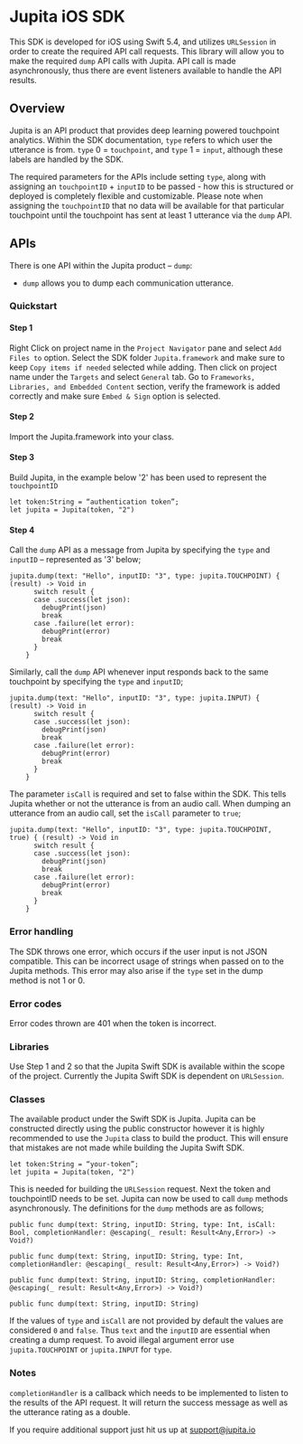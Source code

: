 # Jupita iOS SDK

This SDK is developed for iOS using Swift 5.4, and utilizes `URLSession` in order to create the required API call requests. This library will allow you to make the required `dump` API calls with Jupita. API call is made asynchronously, thus there are event listeners available to handle the API results.

## Overview
Jupita is an API product that provides deep learning powered touchpoint analytics. Within the SDK documentation, `type` refers to which user the utterance is from. `type` 0 = `touchpoint`, and `type` 1 = `input`, although these labels are handled by the SDK.

The required parameters for the APIs include setting `type`, along with assigning an `touchpointID` + `inputID` to be passed - how this is structured or deployed is completely flexible and customizable. Please note when assigning the `touchpointID` that no data will be available for that particular touchpoint until the touchpoint has sent at least 1 utterance via the `dump` API. 

## APIs
There is one API within the Jupita product – `dump`:

- `dump` allows you to dump each communication utterance.

### Quickstart

#### Step 1

Right Click on project name in the `Project Navigator` pane and select `Add Files to` option. Select the SDK folder `Jupita.framework` and make sure to keep `Copy items if needed` selected while adding. Then click on project name under the `Targets` and select  `General` tab. Go to `Frameworks, Libraries, and Embedded Content` section, verify the framework is added correctly and make sure `Embed & Sign` option is selected.

#### Step 2

Import the Jupita.framework into your class.

#### Step 3

Build Jupita, in the example below '2' has been used to represent the `touchpointID`

```
let token:String = “authentication token”; 
let jupita = Jupita(token, "2")
```

#### Step 4

Call the `dump` API as a message from Jupita by specifying the `type` and `inputID` – represented as '3' below;

```
jupita.dump(text: "Hello", inputID: "3", type: jupita.TOUCHPOINT) { (result) -> Void in
      switch result {
      case .success(let json):
        debugPrint(json)
        break
      case .failure(let error):
        debugPrint(error)
        break
      }
    }
```

Similarly, call the `dump` API whenever input responds back to the same touchpoint by specifying the `type` and `inputID`;


```
jupita.dump(text: "Hello", inputID: "3", type: jupita.INPUT) { (result) -> Void in
      switch result {
      case .success(let json):
        debugPrint(json)
        break
      case .failure(let error):
        debugPrint(error)
        break
      }
    }
```

The parameter `isCall` is required and set to false within the SDK. This tells Jupita whether or not the utterance is from an audio call. When dumping an utterance from an audio call, set the `isCall` parameter to `true`;

```
jupita.dump(text: "Hello", inputID: "3", type: jupita.TOUCHPOINT, true) { (result) -> Void in
      switch result {
      case .success(let json):
        debugPrint(json)
        break
      case .failure(let error):
        debugPrint(error)
        break
      }
    }
```

### Error handling

The SDK throws one error, which occurs if the user input is not JSON compatible. This can be incorrect usage of strings when passed on to the Jupita methods. This error may also arise if the `type` set in the dump method is not 1 or 0.

### Error codes 

Error codes thrown are 401 when the token is incorrect.

### Libraries

Use Step 1 and 2 so that the Jupita Swift SDK is available within the scope of the project. Currently the Jupita Swift SDK is dependent on `URLSession`.

### Classes

The available product under the Swift SDK is Jupita. Jupita can be constructed directly using the public constructor however it is highly recommended to use the `Jupita` class to build the product. This will ensure that mistakes are not made while building the Jupita Swift SDK.

```
let token:String = “your-token”; 
let jupita = Jupita(token, "2")
```


This is needed for building the `URLSession` request. Next the token and touchpointID needs to be set.
Jupita can now be used to call `dump` methods asynchronously. The definitions for the `dump` methods are as follows;

```
public func dump(text: String, inputID: String, type: Int, isCall: Bool, completionHandler: @escaping(_ result: Result<Any,Error>) -> Void?)
 
public func dump(text: String, inputID: String, type: Int, completionHandler: @escaping(_ result: Result<Any,Error>) -> Void?)
 
public func dump(text: String, inputID: String, completionHandler: @escaping(_ result: Result<Any,Error>) -> Void?)
 
public func dump(text: String, inputID: String) 
```

If the values of `type` and `isCall` are not provided by default the values are considered `0` and `false`. Thus `text` and the `inputID` are essential when creating a dump request. To avoid illegal argument error use `jupita.TOUCHPOINT` or `jupita.INPUT` for `type`.

### Notes

`completionHandler` is a callback which needs to be implemented to listen to the results of the API request. It will return the success message as well as the utterance rating as a double.

If you require additional support just hit us up at support@jupita.io 
